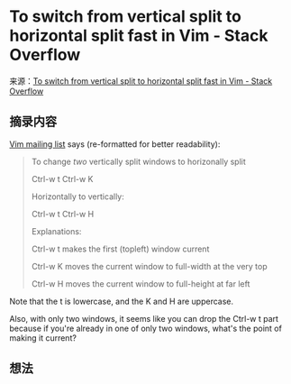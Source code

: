 # To switch from vertical split to horizontal split fast in Vim - Stack Overflow
来源：[To switch from vertical split to horizontal split fast in Vim - Stack Overflow](https://stackoverflow.com/questions/1269603/to-switch-from-vertical-split-to-horizontal-split-fast-in-vim)

## 摘录内容

[Vim mailing list](http://www.mail-archive.com/vim@vim.org/msg11206.html) says (re-formatted for better readability):

> To change _two_ vertically split windows to horizonally split
>
> Ctrl-w t Ctrl-w K
>
> Horizontally to vertically:
>
> Ctrl-w t Ctrl-w H
>
> Explanations:
>
> Ctrl-w t makes the first (topleft) window current
>
> Ctrl-w K moves the current window to full-width at the very top
>
> Ctrl-w H moves the current window to full-height at far left

Note that the t is lowercase, and the K and H are uppercase.

Also, with only two windows, it seems like you can drop the Ctrl-w t part because if you're already in one of only two windows, what's the point of making it current?

## 想法
